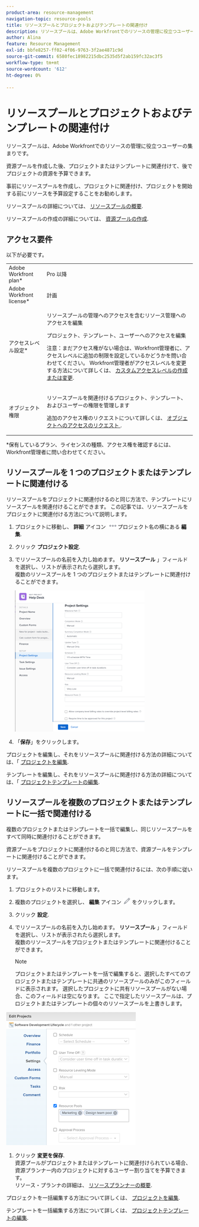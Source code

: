 ```yaml
---
product-area: resource-management
navigation-topic: resource-pools
title: リソースプールとプロジェクトおよびテンプレートの関連付け
description: リソースプールは、Adobe Workfrontでのリソースの管理に役立つユーザーの集まりです。
author: Alina
feature: Resource Management
exl-id: bbfe8257-ff02-4f06-9763-3f2ae4871c9d
source-git-commit: 6580fec18982215dbc2535d5f2ab159fc32ac3f5
workflow-type: tm+mt
source-wordcount: '612'
ht-degree: 0%

---
```


# リソースプールとプロジェクトおよびテンプレートの関連付け


<!-- drafted for bulk editing projects: make this live when we release edit projects in bulk and replace the screen shot below (marked) and make the shot in yellow showing adding resource pools to multiple projects:
<span class="preview">The highlighted information on this page refers to functionality not yet generally available. It is available only in the Preview environment.</span> 

-->

<!--
<div data-mc-conditions="QuicksilverOrClassic.Draft mode">
<p>The sections about how to add resource pools to templates, projects are duplicated from the articles listed in those sections (Editing Projects, Creating a Template, etc).</p>
<p>***I decided to keep these steps here, though, because it's hard to parse through those much lunger articles for just updating this one field.)</p>
</div>
-->

リソースプールは、Adobe Workfrontでのリソースの管理に役立つユーザーの集まりです。

資源プールを作成した後、プロジェクトまたはテンプレートに関連付けて、後でプロジェクトの資源を予算できます。

事前にリソースプールを作成し、プロジェクトに関連付け、プロジェクトを開始する前にリソースを予算設定することをお勧めします。

リソースプールの詳細については、 [リソースプールの概要](../../../resource-mgmt/resource-planning/resource-pools/work-with-resource-pools.md).

リソースプールの作成の詳細については、 [資源プールの作成](../../../resource-mgmt/resource-planning/resource-pools/create-resource-pools.md).

## アクセス要件

以下が必要です。

<table style="table-layout:auto"> 
 <col> 
 <col> 
 <tbody> 
  <tr> 
   <td role="rowheader">Adobe Workfront plan*</td> 
   <td> <p>Pro 以降</p> </td> 
  </tr> 
  <tr> 
   <td role="rowheader">Adobe Workfront license*</td> 
   <td> <p>計画 </p> </td> 
  </tr> 
  <tr> 
   <td role="rowheader">アクセスレベル設定*</td> 
   <td> <p>リソースプールの管理へのアクセスを含むリソース管理へのアクセスを編集</p> <p>プロジェクト、テンプレート、ユーザーへのアクセスを編集</p> <p>注意：まだアクセス権がない場合は、Workfront管理者に、アクセスレベルに追加の制限を設定しているかどうかを問い合わせてください。 Workfront管理者がアクセスレベルを変更する方法について詳しくは、 <a href="../../../administration-and-setup/add-users/configure-and-grant-access/create-modify-access-levels.md" class="MCXref xref">カスタムアクセスレベルの作成または変更</a>.</p> </td> 
  </tr> 
  <tr data-mc-conditions=""> 
   <td role="rowheader">オブジェクト権限</td> 
   <td> <p>リソースプールを関連付けるプロジェクト、テンプレート、およびユーザーの権限を管理します</p> <p>追加のアクセス権のリクエストについて詳しくは、 <a href="../../../workfront-basics/grant-and-request-access-to-objects/request-access.md" class="MCXref xref">オブジェクトへのアクセスのリクエスト </a>.</p> </td> 
  </tr> 
 </tbody> 
</table>

&#42;保有しているプラン、ライセンスの種類、アクセス権を確認するには、Workfront管理者に問い合わせてください。

## リソースプールを 1 つのプロジェクトまたはテンプレートに関連付ける

リソースプールをプロジェクトに関連付けるのと同じ方法で、テンプレートにリソースプールを関連付けることができます。 この記事では、リソースプールをプロジェクトに関連付ける方法について説明します。

1. プロジェクトに移動し、 **詳細** アイコン ![](assets/more-icon.png)プロジェクト名の横にある **編集**.

1. クリック **プロジェクト設定**.

1. でリソースプールの名前を入力し始めます。 **リソースプール** 」フィールドを選択し、リストが表示されたら選択します。\
   複数のリソースプールを 1 つのプロジェクトまたはテンプレートに関連付けることができます。

   ![](assets/nwe-project-settings-in-edit-project-box-350x380.png)

1. 「**保存**」をクリックします。

プロジェクトを編集し、それをリソースプールに関連付ける方法の詳細については、「 [プロジェクトを編集](../../../manage-work/projects/manage-projects/edit-projects.md).

テンプレートを編集し、それをリソースプールに関連付ける方法の詳細については、「 [プロジェクトテンプレートの編集](../../../manage-work/projects/create-and-manage-templates/edit-templates.md).

## リソースプールを複数のプロジェクトまたはテンプレートに一括で関連付ける

複数のプロジェクトまたはテンプレートを一括で編集し、同じリソースプールをすべて同時に関連付けることができます。

資源プールをプロジェクトに関連付けるのと同じ方法で、資源プールをテンプレートに関連付けることができます。

リソースプールを複数のプロジェクトに一括で関連付けるには、次の手順に従います。

1. プロジェクトのリストに移動します。
1. 複数のプロジェクトを選択し、 **編集** アイコン ![](assets/edit-icon.png) をクリックします。

1. クリック **設定**.
1. でリソースプールの名前を入力し始めます。 **リソースプール** 」フィールドを選択し、リストが表示されたら選択します。\
   複数のリソースプールをプロジェクトまたはテンプレートに関連付けることができます。

   >[!NOTE]
   >
   >プロジェクトまたはテンプレートを一括で編集すると、選択したすべてのプロジェクトまたはテンプレートに共通のリソースプールのみがこのフィールドに表示されます。 選択したプロジェクトに共有リソースプールがない場合、このフィールドは空になります。 ここで指定したリソースプールは、プロジェクトまたはテンプレートの個々のリソースプールを上書きします。

<!--drafted note for bulk editing projects - update the screen shot below for Edit Projects with the new UI in bulk and add the preview tags to the picture for Preview-->

![add_resource_pools_to_multiple_projects.png](assets/add-resource-pools-to-multiple-projects-350x358.png)

1. クリック **変更を保存**.\
   資源プールがプロジェクトまたはテンプレートに関連付けられている場合、資源プランナー内のプロジェクトに対するユーザー割り当てを予算できます。\
   リソース・プランナの詳細は、 [リソースプランナーの概要](../../../resource-mgmt/resource-planning/get-started-resource-planner.md).

プロジェクトを一括編集する方法について詳しくは、 [プロジェクトを編集](../../../manage-work/projects/manage-projects/edit-projects.md).

テンプレートを一括編集する方法について詳しくは、 [プロジェクトテンプレートの編集](../../../manage-work/projects/create-and-manage-templates/edit-templates.md).
